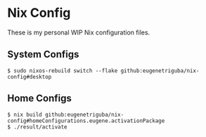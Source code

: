 # Nix Config

These is my personal WIP Nix configuration files.

## System Configs

```
$ sudo nixos-rebuild switch --flake github:eugenetriguba/nix-config#desktop
```

## Home Configs

```
$ nix build github:eugenetriguba/nix-config#homeConfigurations.eugene.activationPackage
$ ./result/activate
```
